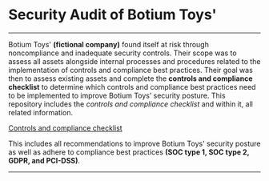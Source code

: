 # Security Audit of Botium Toys'

---

Botium Toys' **(fictional company)** found itself at risk through noncompliance and inadequate security controls. Their scope was to assess all assets alongside internal processes and procedures related to the implementation of controls and compliance best practices. Their goal was then to assess existing assets and complete the **controls and compliance checklist** to determine which controls and compliance best practices need to be implemented to improve Botium Toys’ security posture. This repository includes the *controls and compliance checklist* and within it, all related information.

[Controls and compliance checklist](https://github.com/Klwdie/Security-Audit-of-Botium-Toys-/blob/main/Controls%20and%20compliance%20checklist.pdf)

This includes all recommendations to improve Botium Toys' security posture as well as adhere to compliance best practices **(SOC type 1, SOC type 2, GDPR, and PCI-DSS)**.

---
